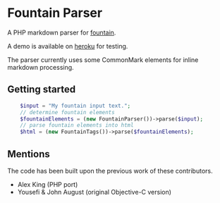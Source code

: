 # Fountain Parser

A PHP markdown parser for [fountain](https://fountain.io).

A demo is available on [heroku](https://fountain-livewire.herokuapp.com) for testing.

The parser currently uses some CommonMark elements for inline markdown processing.

## Getting started

```php
    $input = "My fountain input text.";
    // determine fountain elements
    $fountainElements = (new FountainParser())->parse($input);
    // parse fountain elements into html
    $html = (new FountainTags())->parse($fountainElements);
```

## Mentions
The code has been built upon the previous work of these contributors.

 * Alex King (PHP port)
 * Yousefi & John August (original Objective-C version)
